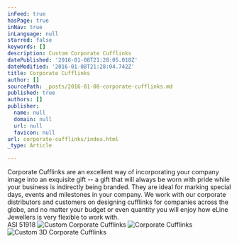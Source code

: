 ```yaml
---
inFeed: true
hasPage: true
inNav: true
inLanguage: null
starred: false
keywords: []
description: Custom Corporate Cufflinks
datePublished: '2016-01-08T21:28:05.018Z'
dateModified: '2016-01-08T21:28:04.742Z'
title: Corporate Cufflinks
author: []
sourcePath: _posts/2016-01-08-corporate-cufflinks.md
published: true
authors: []
publisher:
  name: null
  domain: null
  url: null
  favicon: null
url: corporate-cufflinks/index.html
_type: Article

---
```

Corporate Cufflinks are an excellent way of incorporating your company image into an exquisite gift -- a gift that will always be worn with pride while your business is indirectly being branded. They are ideal for marking special days, events and milestones in your company. We work with our corporate distributors and customers on designing cufflinks for companies across the globe, and no matter your budget or even quantity you will enjoy how eLine Jewellers is very flexible to work with.    
ASI 51918
![Custom Corporate Cufflinks](https://s3-us-west-2.amazonaws.com/the-grid-img/p/7ca4a4db6edcf1fa19cf82514ea89e7f41d23741.jpg)
![Corporate Cufflinks](https://s3-us-west-2.amazonaws.com/the-grid-img/p/a473a97318e4f36963041ff8aaca13e7b2cec5b6.jpg)
![Custom 3D Corporate Cufflinks](https://s3-us-west-2.amazonaws.com/the-grid-img/p/7764aaf6b29f90a57f30d3dbb45fba3dd89aecd5.jpg)